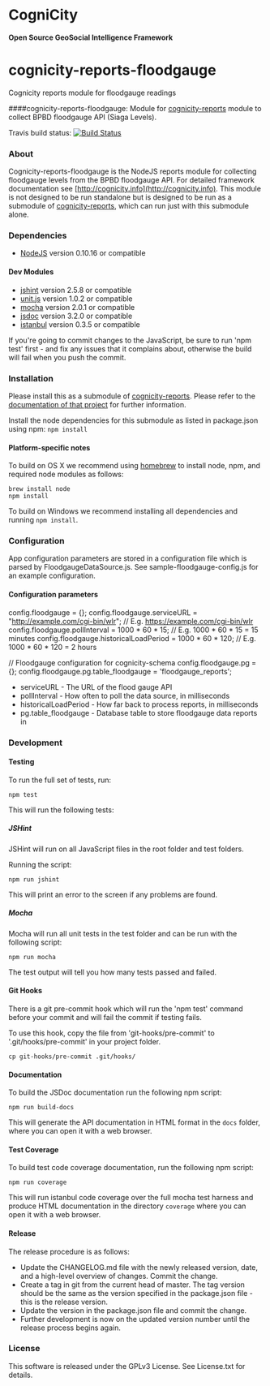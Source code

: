 CogniCity
===========
**Open Source GeoSocial Intelligence Framework**

# cognicity-reports-floodgauge

Cognicity reports module for floodgauge readings


####cognicity-reports-floodgauge: Module for [cognicity-reports](https://github.com/smart-facility/cognicity-reports) module to collect BPBD floodgauge API (Siaga Levels).

Travis build status: [![Build Status](https://travis-ci.org/smart-facility/cognicity-reports-floodgauge.svg?branch=master)](https://travis-ci.org/smart-facility/cognicity-reports-floodgauge)

### About
Cognicity-reports-floodgauge is the NodeJS reports module for collecting floodgauge levels from the BPBD floodgauge API. For detailed framework documentation see [http://cognicity.info](http://cognicity.info).
This module is not designed to be run standalone but is designed to be run as a submodule of [cognicity-reports](https://github.com/smart-facility/cognicity-reports), which can run just with this submodule alone.

### Dependencies
* [NodeJS](http://nodejs.org) version 0.10.16 or compatible

#### Dev Modules
* [jshint](https://github.com/jshint/node-jshint) version 2.5.8 or compatible
* [unit.js](http://unitjs.com/) version 1.0.2 or compatible
* [mocha](http://mochajs.org/) version 2.0.1 or compatible
* [jsdoc](https://github.com/jsdoc3/jsdoc) version 3.2.0 or compatible
* [istanbul](https://github.com/gotwarlost/istanbul) version 0.3.5 or compatible

If you're going to commit changes to the JavaScript, be sure to run 'npm test' first - and fix any issues that it complains about, otherwise the build will fail when you push the commit.

### Installation
Please install this as a submodule of [cognicity-reports](https://github.com/smart-facility/cognicity-reports). Please refer to the [documentation of that project](https://github.com/smart-facility/cognicity-reports/blob/master/README.md) for further information.

Install the node dependencies for this submodule as listed in package.json using npm: `npm install`

#### Platform-specific notes ####
To build on OS X we recommend using [homebrew](http://brew.sh) to install node, npm, and required node modules as follows:
```shell
brew install node
npm install
```

To build on Windows we recommend installing all dependencies and running `npm install`.

### Configuration
App configuration parameters are stored in a configuration file which is parsed by FloodgaugeDataSource.js. See sample-floodgauge-config.js for an example configuration.

#### Configuration parameters

config.floodgauge = {};
config.floodgauge.serviceURL = "http://example.com/cgi-bin/wlr"; // E.g. https://example.com/cgi-bin/wlr
config.floodgauge.pollInterval = 1000 * 60 * 15; // E.g. 1000 * 60 * 15 = 15 minutes
config.floodgauge.historicalLoadPeriod = 1000 * 60 * 120; // E.g. 1000 * 60 * 120 = 2 hours

// Floodgauge configuration for cognicity-schema
config.floodgauge.pg = {};
config.floodgauge.pg.table_floodgauge = 'floodgauge_reports';

* serviceURL - The URL of the flood gauge API
* pollInterval - How often to poll the data source, in milliseconds
* historicalLoadPeriod - How far back to process reports, in milliseconds
* pg.table_floodgauge - Database table to store floodgauge data reports in

### Development

#### Testing

To run the full set of tests, run:

```shell
npm test
```

This will run the following tests:

##### JSHint

JSHint will run on all JavaScript files in the root folder and test folders.

Running the script:

```shell
npm run jshint
```

This will print an error to the screen if any problems are found.

##### Mocha

Mocha will run all unit tests in the test folder and can be run with the following script:

```shell
npm run mocha
```

The test output will tell you how many tests passed and failed.

#### Git Hooks

There is a git pre-commit hook which will run the 'npm test' command before your commit and will fail the commit if testing fails.

To use this hook, copy the file from 'git-hooks/pre-commit' to '.git/hooks/pre-commit' in your project folder.

```shell
cp git-hooks/pre-commit .git/hooks/
```

#### Documentation

To build the JSDoc documentation run the following npm script:

```shell
npm run build-docs
```

This will generate the API documentation in HTML format in the `docs` folder, where you can open it with a web browser.

#### Test Coverage

To build test code coverage documentation, run the following npm script:

```shell
npm run coverage
```

This will run istanbul code coverage over the full mocha test harness and produce HTML documentation in the directory `coverage` where you can open it with a web browser.

#### Release

The release procedure is as follows:
* Update the CHANGELOG.md file with the newly released version, date, and a high-level overview of changes. Commit the change.
* Create a tag in git from the current head of master. The tag version should be the same as the version specified in the package.json file - this is the release version.
* Update the version in the package.json file and commit the change.
* Further development is now on the updated version number until the release process begins again.

### License
This software is released under the GPLv3 License. See License.txt for details.
